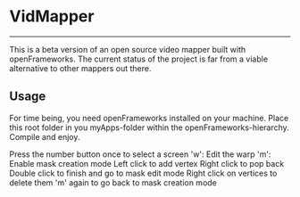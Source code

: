 VidMapper
================
----

This is a beta version of an open source video mapper built with openFrameworks.
The current status of the project is far from a viable alternative to other mappers out there. 

Usage
----
For time being, you need openFrameworks installed on your machine. Place this root folder in you myApps-folder within the openFrameworks-hierarchy. Compile and enjoy.

Press the number button once to select a screen
'w': Edit the warp
'm': Enable mask creation mode
	Left click to add vertex
	Right click to pop back
	Double click to finish and go to mask edit mode
	Right click on vertices to delete them
	'm' again to go back to mask creation mode

